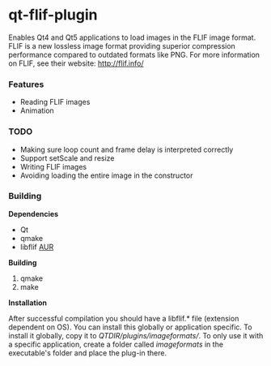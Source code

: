 # qt-flif-plugin

Enables Qt4 and Qt5 applications to load images in the FLIF image format.
FLIF is a new lossless image format providing superior compression performance compared to outdated formats like PNG. For more information on FLIF, see their website: http://flif.info/

### Features

- Reading FLIF images
- Animation

### TODO

- Making sure loop count and frame delay is interpreted correctly
- Support setScale and resize
- Writing FLIF images
- Avoiding loading the entire image in the constructor

### Building

**Dependencies**

- Qt
- qmake
- libflif [AUR](https://aur.archlinux.org/packages/flif-git/)

**Building**

1. qmake
2. make

**Installation**

After successful compilation you should have a libflif.* file (extension dependent on OS). You can install this globally or application specific. To install it globally, copy it to *QTDIR/plugins/imageformats/*. To only use it with a specific application, create a folder called *imageformats* in the executable's folder and place the plug-in there.